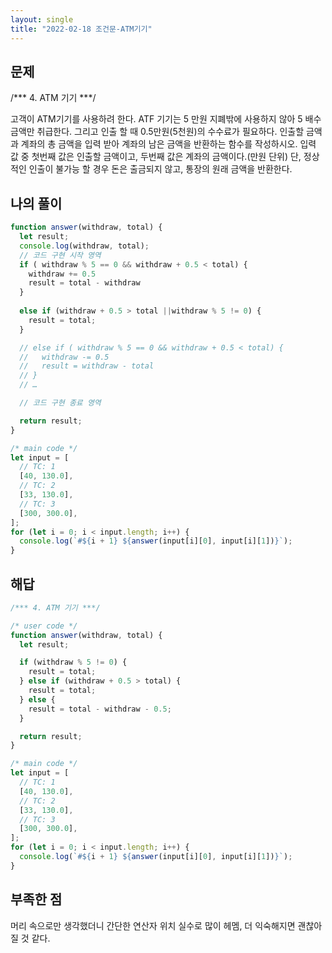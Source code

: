 ```yaml
---
layout: single
title: "2022-02-18 조건문-ATM기기"
---
```


## 문제
/*** 4. ATM 기기 ***/

고객이 ATM기기를 사용하려 한다. ATF 기기는 5 만원 지폐밖에 사용하지 않아 5 배수 금액만 취급한다.
그리고 인출 할 때 0.5만원(5천원)의 수수료가 필요하다.
인출할 금액과 계좌의 총 금액을 입력 받아 계좌의 남은 금액을 반환하는 함수를 작성하시오.
입력 값 중 첫번째 값은 인출할 금액이고, 두번째 값은 계좌의 금액이다.(만원 단위)
단, 정상적인 인출이 불가능 할 경우 돈은 출금되지 않고, 통장의 원래 금액을 반환한다.


## 나의 풀이

```javascript
function answer(withdraw, total) {
  let result;
  console.log(withdraw, total);
  // 코드 구현 시작 영역
  if ( withdraw % 5 == 0 && withdraw + 0.5 < total) {
    withdraw += 0.5
    result = total - withdraw
  }
  
  else if (withdraw + 0.5 > total ||withdraw % 5 != 0) {
    result = total;    
  }

  // else if ( withdraw % 5 == 0 && withdraw + 0.5 < total) {
  //   withdraw -= 0.5
  //   result = withdraw - total
  // }
  // …

  // 코드 구현 종료 영역

  return result;
}

/* main code */
let input = [
  // TC: 1
  [40, 130.0],
  // TC: 2
  [33, 130.0],
  // TC: 3
  [300, 300.0],
];
for (let i = 0; i < input.length; i++) {
  console.log(`#${i + 1} ${answer(input[i][0], input[i][1])}`);
}

```

## 해답
```javascript
/*** 4. ATM 기기 ***/

/* user code */
function answer(withdraw, total) {
  let result;

  if (withdraw % 5 != 0) {
    result = total;
  } else if (withdraw + 0.5 > total) {
    result = total;
  } else {
    result = total - withdraw - 0.5;
  }

  return result;
}

/* main code */
let input = [
  // TC: 1
  [40, 130.0],
  // TC: 2
  [33, 130.0],
  // TC: 3
  [300, 300.0],
];
for (let i = 0; i < input.length; i++) {
  console.log(`#${i + 1} ${answer(input[i][0], input[i][1])}`);
}

```

## 부족한 점 
머리 속으로만 생각했더니 간단한 연산자 위치 실수로 많이 헤멤, 더 익숙해지면 괜찮아 질 것 같다.
